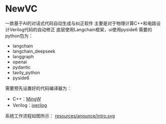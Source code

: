 # NewVC
一款基于AI的对话式代码自动生成与纠正软件
主要是对于物理计算C++和电路设计Verilog代码的自动修正
底层使用Langchain框架，ui使用pyside6
需要的python包为：
 - langchain
 - langchain_deepseek
 - langgraph
 - openai
 - pydantic
 - tavily_python
 - pyside6
   
需要预先设置好的代码编译器为：
 - C++：[MingW](https://github.com/niXman/mingw-builds-binaries)
 - Verilog：[iverilog](https://github.com/steveicarus/iverilog)

系统工作流程如图所示：
[resources/anounce/intro.svg](https://raw.github.com/Starway-air/NewVC/blob/main/resources/anounce/intro.svg)
